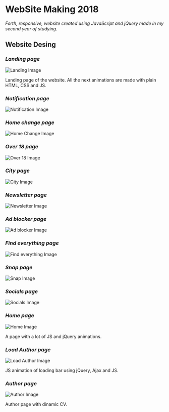 # WebSite Making 2018

*Forth, responsive, website created using JavaScript and jQuery made in my second year of studying.*


## Website Desing

### *Landing page*
![Landing Image](git-image/image1.png)

Landing page of the website. All the next animations are made with plain HTML, CSS and JS.

### *Notification page*
![Notification Image](git-image/image2.png)

### *Home change page*
![Home Change Image](git-image/image3.png)

### *Over 18 page*
![Over 18 Image](git-image/image4.png)

### *City page*
![City Image](git-image/image5.png)

### *Newsletter page*
![Newsletter Image](git-image/image6.png)

### *Ad blocker page*
![Ad blocker Image](git-image/image7.png)

### *Find everything page*
![Find everything Image](git-image/image8.png)

### *Snap page*
![Snap Image](git-image/image9.png)

### *Socials page*
![Socials Image](git-image/image10.png)

### *Home page*
![Home Image](git-image/image11.png)

A page with a lot of JS and jQuery animations.

### *Load Author page*
![Load Author Image](git-image/image12.png)

JS animation of loading bar using jQuery, Ajax and JS.

### *Author page*
![Author Image](git-image/image13.png)

Author page with dinamic CV.